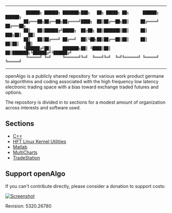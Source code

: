   -------------------------------------------------------------------------

			 ██████╗ ██████╗ ███████╗███╗   ██╗ █████╗ ██╗      ██████╗  ██████╗ 
			██╔═══██╗██╔══██╗██╔════╝████╗  ██║██╔══██╗██║     ██╔════╝ ██╔═══██╗
			██║   ██║██████╔╝█████╗  ██╔██╗ ██║███████║██║     ██║  ███╗██║   ██║
			██║   ██║██╔═══╝ ██╔══╝  ██║╚██╗██║██╔══██║██║     ██║   ██║██║   ██║
			╚██████╔╝██║     ███████╗██║ ╚████║██║  ██║███████╗╚██████╔╝╚██████╔╝
			 ╚═════╝ ╚═╝     ╚══════╝╚═╝  ╚═══╝╚═╝  ╚═╝╚══════╝ ╚═════╝  ╚═════╝
   
  -------------------------------------------------------------------------



openAlgo is a publicly shared repository for various work product germane to algorithms and coding associated with the high frequency low latency electronic trading space with a bias toward exchange traded futures and options.

The repository is divided in to sections for a modest amount of organization across interests and software used.

## Sections ##
- [C++](https://github.com/mtompkins/openAlgo/tree/master/C%2B%2B)
- [HFT Linux Kernel Utilities](https://github.com/mtompkins/linux-kernel-utilities)
- [Matlab](https://github.com/mtompkins/openAlgo/tree/master/Matlab)
- [MultiCharts](https://github.com/mtompkins/openAlgo/tree/master/MultiCharts)
- [TradeStation](https://github.com/mtompkins/openAlgo/tree/master/TradeStation)

## Support openAlgo ##

If you can't contribute directly, please consider a donation to support costs:

[![Screenshot](/../master/ScreenShots/paypal.jpg?raw=true "Support")](https://www.paypal.com/cgi-bin/webscr?cmd=_s-xclick&hosted_button_id=ZMYDCUCMWCN8Q)




Revision: 5320.26780
